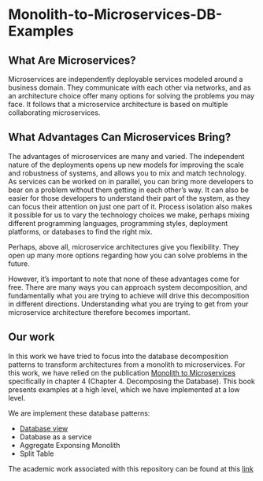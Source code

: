 # Monolith-to-Microservices-DB-Examples

## What Are Microservices?

Microservices are independently deployable services modeled around a business domain. They communicate with each other via networks, and as an architecture choice offer many options for solving the problems you may face. It follows that a microservice architecture is based on multiple collaborating microservices.

## What Advantages Can Microservices Bring?

The advantages of microservices are many and varied. The independent nature of the deployments opens up new models for improving the scale and robustness of systems, and allows you to mix and match technology. As services can be worked on in parallel, you can bring more developers to bear on a problem without them getting in each other’s way. It can also be easier for those developers to understand their part of the system, as they can focus their attention on just one part of it. Process isolation also makes it possible for us to vary the technology choices we make, perhaps mixing different programming languages, programming styles, deployment platforms, or databases to find the right mix.

Perhaps, above all, microservice architectures give you flexibility. They open up many more options regarding how you can solve problems in the future.

However, it’s important to note that none of these advantages come for free. There are many ways you can approach system decomposition, and fundamentally what you are trying to achieve will drive this decomposition in different directions. Understanding what you are trying to get from your microservice architecture therefore becomes important.

## Our work

In this work we have tried to focus into the database decomposition patterns to transform architectures from a monolith to microservices. For this work, we have relied on the publication [Monolith to Microservices](https://samnewman.io/books/monolith-to-microservices/) specifically in chapter 4 (Chapter 4. Decomposing the Database). This book presents examples at a high level, which we have implemented at a low level.

We are implement these database patterns:

- [Database view](01_DatabaseView/) 
- Database as a service
- Aggregate Exponsing Monolith
- Split Table

The academic work associated with this repository can be found at this [link](memoria/memoriaTFM.docx)


